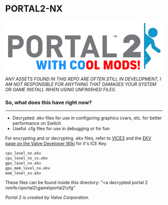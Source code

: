 # PORTAL2-NX

![](https://github.com/Lododar/PORTAL2-NX/blob/main/pageAssets/modLogo.png)

*ANY ASSETS FOUND IN THIS REPO ARE OFTEN STILL IN DEVELOPMENT, I AM NOT RESPONSIBLE FOR ANYTHING THAT DAMAGES YOUR SYSTEM OR GAME INSTALL WHEN USING UNFINISHED FILES.*

### So, what does this have right now?
___
- Decrypted .ekv files for use in configuring graphics cvars, etc. for better performance on Switch
- Useful .cfg files for use in debugging or for fun

For encrypting and or decrypting .ekv files, refer to [VICE3](https://developer.valvesoftware.com/wiki/User:RavuAlHemio/Vice_with_better_wildcard_handling) and the [EKV page on the Valve Developer Wiki](https://developer.valvesoftware.com/wiki/EKV_(Encrypted_Key_Values)) for it's ICE Key.

```
cpu_level_nx.ekv
cpu_level_nx_ss.ekv
gpu_level_nx.ekv
gpu_mem_level_nx.ekv
mem_level_nx.ekv
```

These files can be found inside this directory: "<a decrypted portal 2 romfs>\portal2\game\portal2\cfg"

*Portal 2 is created by Valve Corporation.*
